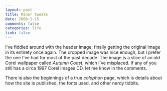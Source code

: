 ```yaml
--- 
layout: post
title: Minor tweaks
date: 2008-1-15
comments: false
categories: life
link: false
---
```

I've fiddled around with the header image, finally getting the original image in its entirety once again.  The cropped image was nice enough, but I prefer the one I've had for most of the past decade.  The image is a slice of an old Corel wallpaper called <em>Autumn Coast</em>, which I've misplaced.  If any of you still has a circa 1997 Corel images CD, let me know in the comments.

There is also the beginnings of a true <em>colophon </em>page, which is details about how the site is published, the fonts used, and other nerdy tidbits.
